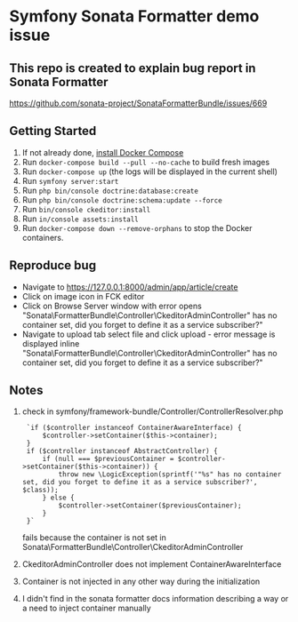 # Symfony Sonata Formatter demo issue
## This repo is created to explain bug report in Sonata Formatter
https://github.com/sonata-project/SonataFormatterBundle/issues/669
## Getting Started

1. If not already done, [install Docker Compose](https://docs.docker.com/compose/install/)
2. Run `docker-compose build --pull --no-cache` to build fresh images
3. Run `docker-compose up` (the logs will be displayed in the current shell)
4. Run `symfony server:start`
5. Run `php bin/console doctrine:database:create`
6. Run `php bin/console doctrine:schema:update --force`
7. Run `bin/console ckeditor:install`
8. Run `in/console assets:install`
9. Run `docker-compose down --remove-orphans` to stop the Docker containers.

## Reproduce bug

* Navigate to https://127.0.0.1:8000/admin/app/article/create
* Click on image icon in FCK editor
* Click on Browse Server window with error opens "Sonata\FormatterBundle\Controller\CkeditorAdminController" has no container set, did you forget to define it as a service subscriber?"
* Navigate to upload tab select file and click upload - error message is displayed inline "Sonata\FormatterBundle\Controller\CkeditorAdminController" has no container set, did you forget to define it as a service subscriber?"


## Notes

1. check in symfony/framework-bundle/Controller/ControllerResolver.php

        `if ($controller instanceof ContainerAwareInterface) {
            $controller->setContainer($this->container);
        }
        if ($controller instanceof AbstractController) {
            if (null === $previousContainer = $controller->setContainer($this->container)) {
                throw new \LogicException(sprintf('"%s" has no container set, did you forget to define it as a service subscriber?', $class));
            } else {
                $controller->setContainer($previousContainer);
            }
        }`

    fails because the container is not set in Sonata\FormatterBundle\Controller\CkeditorAdminController 
2. CkeditorAdminController does not implement ContainerAwareInterface 
3. Container is not injected in any other way during the initialization
4. I didn't find in the sonata formatter docs information describing a way or a need to inject container manually

